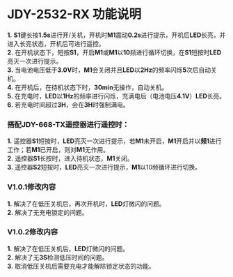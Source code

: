 # JDY-2532-RX 功能说明  
**1.** **S1**键长按**1.5s**进行开/关机，开机时**M1**震动**0.2s**进行提示，开机后**LED**长亮，并进入长亮状态，开机后可进行遥控。  
**2.** 在开机状态下，短按**S1**，开启**M1**或**M1**以**10**频进行循环切换，在**S1**短按时**LED**亮灭一次进行提示。  
**3.** 当电池电压低于**3.0V**时，**M1**会关闭并且**LED**以**2Hz**的频率闪烁**5**次后自动关机。  
**4.** 在开机后，在待机状态下时，**30min**无操作，自动关机。  
**5.** 在充电时，**LED**以**1Hz**的频率进行闪烁，充满电后（电池电压**4.1V**）**LED**长亮。  
**6.** 若充电时间超过**3H**，会在**3H**时强制满电。

### 搭配JDY-668-TX遥控器进行遥控时：  
**1.** 遥控器**S1**短按时，**LED**亮灭一次进行提示，若**M1**未开启，**M1**开启并以**频1**进行工作；若**M1**已开启，则对**M1**无作用。  
**2.** 遥控器**S1**长按时，进入待机状态，**M1**关闭。  
**3.** 遥控器**S2**短按时，**LED**亮灭一次进行提示，**M1**以10频循环进行切换。 

### V1.0.1修改内容  
**1.** 解决了在低压关机后，再次开机时，**LED**灯微闪的问题。  
**2.** 解决了无充电锁定的问题。  

### V1.0.2修改内容
**1.** 解决了在低压关机后，**LED**灯微闪的问题。  
**2.** 解决了无**3S**检测低压时间的问题。  
**3.** 取消低压关机后需要充电才能解除锁定状态的功能。
